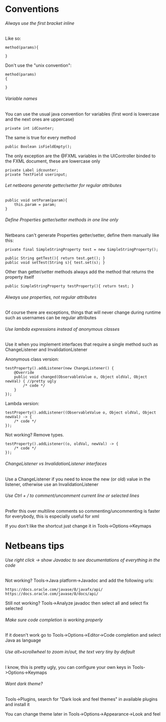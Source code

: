 # Conventions

###### Always use the first bracket inline

Like so:

```
method(params){
	
}
```

Don't use the "unix convention":
```
method(params)
{
	
}
```

###### Variable names

You can use the usual java convention for variables (first word is lowercase and the next ones are uppercase)
```
private int idCounter;
```

The same is true for every method
```
public Boolean isFieldEmpty();
```

The only exception are the @FXML variables in the UIController binded to the FXML document, these are lowercase only 
```
private Label idcounter;
private TextField userinput;
```

###### Let netbeans generate getter/setter for regular attributes

```
public void setParam(param){ 
	this.param = param; 
}
```

###### Define Properties getter/setter methods in one line only

Netbeans can't generate Properties getter/setter, define them manually like this:

```
private final SimpleStringProperty test = new SimpleStringProperty();

public String getTest(){ return test.get(); }
public void setTest(String s){ test.set(s); }
```

Other than getter/setter methods always add the method that returns the property itself

```
public SimpleStringProperty testProperty(){ return test; }
```

###### Always use properties, not regular attributes

Of course there are exceptions, things that will never change during runtime such as usernames can be regular attributes

###### Use lambda expressions instead of anonymous classes

Use it when you implement interfaces that require a single method such as ChangeListener and InvalidationListener

Anonymous class version:
```
testProperty().addListener(new ChangeListener() {
    @Override
    public void changed(ObservableValue o, Object oldVal, Object newVal) { //pretty ugly
    	/* code */
    }
});			
```

Lambda version:
```
testProperty().addListener((ObservableValue o, Object oldVal, Object newVal) -> { 
	/* code */
});				
```

Not working? Remove types.
```
testProperty().addListener((o, oldVal, newVal) -> { 
	/* code */
});				
```

###### ChangeListener vs InvalidationListener interfaces

Use a ChangeListener if you need to know the new (or old) value in the listener, otherwise use an InvalidationListener

###### Use Ctrl + / to comment/uncomment current line or selected lines

Prefer this over multiline comments so commenting/uncommenting is faster for everybody, this is especially useful for xml

If you don't like the shortcut just change it in Tools->Options->Keymaps

# Netbeans tips

###### Use right click -> show Javadoc to see documentations of everything in the code

Not working?
Tools->Java platform->Javadoc and add the following urls:
```
https://docs.oracle.com/javase/8/javafx/api/
https://docs.oracle.com/javase/8/docs/api/
```

Still not working?
Tools->Analyze javadoc then select all and select fix selected

###### Make sure code completion is working properly

If it doesn't work go to Tools->Options->Editor->Code completion and select Java as language

###### Use alt+scrollwheel to zoom in/out, the text very tiny by default

I know, this is pretty ugly, you can configure your own keys in Tools->Options->Keymaps

###### Want dark theme?
Tools->Plugins, search for "Dark look and feel themes" in available plugins and install it

You can change theme later in Tools->Options->Appearance->Look and feel
